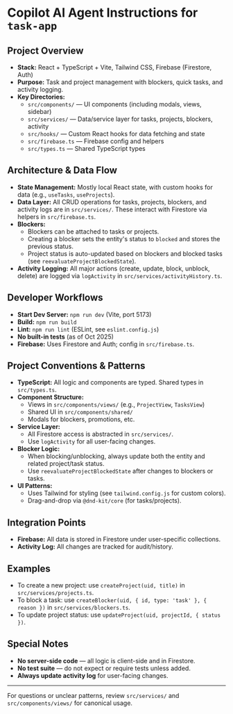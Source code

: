 # Copilot AI Agent Instructions for `task-app`

## Project Overview
- **Stack:** React + TypeScript + Vite, Tailwind CSS, Firebase (Firestore, Auth)
- **Purpose:** Task and project management with blockers, quick tasks, and activity logging.
- **Key Directories:**
  - `src/components/` — UI components (including modals, views, sidebar)
  - `src/services/` — Data/service layer for tasks, projects, blockers, activity
  - `src/hooks/` — Custom React hooks for data fetching and state
  - `src/firebase.ts` — Firebase config and helpers
  - `src/types.ts` — Shared TypeScript types

## Architecture & Data Flow
- **State Management:** Mostly local React state, with custom hooks for data (e.g., `useTasks`, `useProjects`).
- **Data Layer:** All CRUD operations for tasks, projects, blockers, and activity logs are in `src/services/`. These interact with Firestore via helpers in `src/firebase.ts`.
- **Blockers:**
  - Blockers can be attached to tasks or projects.
  - Creating a blocker sets the entity's status to `blocked` and stores the previous status.
  - Project status is auto-updated based on blockers and blocked tasks (see `reevaluateProjectBlockedState`).
- **Activity Logging:** All major actions (create, update, block, unblock, delete) are logged via `logActivity` in `src/services/activityHistory.ts`.

## Developer Workflows
- **Start Dev Server:** `npm run dev` (Vite, port 5173)
- **Build:** `npm run build`
- **Lint:** `npm run lint` (ESLint, see `eslint.config.js`)
- **No built-in tests** (as of Oct 2025)
- **Firebase:** Uses Firestore and Auth; config in `src/firebase.ts`.

## Project Conventions & Patterns
- **TypeScript:** All logic and components are typed. Shared types in `src/types.ts`.
- **Component Structure:**
  - Views in `src/components/views/` (e.g., `ProjectView`, `TasksView`)
  - Shared UI in `src/components/shared/`
  - Modals for blockers, promotions, etc.
- **Service Layer:**
  - All Firestore access is abstracted in `src/services/`.
  - Use `logActivity` for all user-facing changes.
- **Blocker Logic:**
  - When blocking/unblocking, always update both the entity and related project/task status.
  - Use `reevaluateProjectBlockedState` after changes to blockers or tasks.
- **UI Patterns:**
  - Uses Tailwind for styling (see `tailwind.config.js` for custom colors).
  - Drag-and-drop via `@dnd-kit/core` (for tasks/projects).

## Integration Points
- **Firebase:** All data is stored in Firestore under user-specific collections.
- **Activity Log:** All changes are tracked for audit/history.

## Examples
- To create a new project: use `createProject(uid, title)` in `src/services/projects.ts`.
- To block a task: use `createBlocker(uid, { id, type: 'task' }, { reason })` in `src/services/blockers.ts`.
- To update project status: use `updateProject(uid, projectId, { status })`.

## Special Notes
- **No server-side code** — all logic is client-side and in Firestore.
- **No test suite** — do not expect or require tests unless added.
- **Always update activity log** for user-facing changes.

---
For questions or unclear patterns, review `src/services/` and `src/components/views/` for canonical usage.
